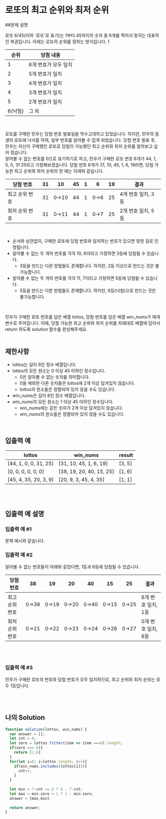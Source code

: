 # 로또의 최고 순위와 최저 순위
##문제 설명

로또 6/45(이하 '로또'로 표기)는 1부터 45까지의 숫자 중 6개를 찍어서 맞히는 대표적인 복권입니다. 아래는 로또의 순위를 정하는 방식입니다. 1

| 순위    | 당첨 내용            |
| ------- | -------------------- |
| 1       | 6개 번호가 모두 일치 |
| 2       | 5개 번호가 일치      |
| 3       | 4개 번호가 일치      |
| 4       | 3개 번호가 일치      |
| 5       | 2개 번호가 일치      |
| 6(낙첨) | 그 외                |

<br/>

로또를 구매한 민우는 당첨 번호 발표일을 학수고대하고 있었습니다. 하지만, 민우의 동생이 로또에 낙서를 하여, 일부 번호를 알아볼 수 없게 되었습니다. 당첨 번호 발표 후, 민우는 자신이 구매했던 로또로 당첨이 가능했던 최고 순위와 최저 순위를 알아보고 싶어 졌습니다.<br/>
알아볼 수 없는 번호를 0으로 표기하기로 하고, 민우가 구매한 로또 번호 6개가 44, 1, 0, 0, 31 25라고 가정해보겠습니다. 당첨 번호 6개가 31, 10, 45, 1, 6, 19라면, 당첨 가능한 최고 순위와 최저 순위의 한 예는 아래와 같습니다.<br/>

| 당첨 번호      | 31  | 10   | 45  | 1   | 6   | 19  | 결과               |
| -------------- | --- | ---- | --- | --- | --- | --- | ------------------ |
| 최고 순위 번호 | 31  | 0→10 | 44  | 1   | 0→6 | 25  | 4개 번호 일치, 3등 |
| 최저 순위 번호 | 31  | 0→11 | 44  | 1   | 0→7 | 25  | 2개 번호 일치, 5등 |

<br/>

- 순서와 상관없이, 구매한 로또에 당첨 번호와 일치하는 번호가 있으면 맞힌 걸로 인정됩니다.
- 알아볼 수 없는 두 개의 번호를 각각 10, 6이라고 가정하면 3등에 당첨될 수 있습니다.
  - 3등을 만드는 다른 방법들도 존재합니다. 하지만, 2등 이상으로 만드는 것은 불가능합니다.
- 알아볼 수 없는 두 개의 번호를 각각 11, 7이라고 가정하면 5등에 당첨될 수 있습니다.
  - 5등을 만드는 다른 방법들도 존재합니다. 하지만, 6등(낙첨)으로 만드는 것은 불가능합니다.

<br/>

민우가 구매한 로또 번호를 담은 배열 lottos, 당첨 번호를 담은 배열 win_nums가 매개변수로 주어집니다. 이때, 당첨 가능한 최고 순위와 최저 순위를 차례대로 배열에 담아서 return 하도록 solution 함수를 완성해주세요.
<br/>
<br/>

## 제한사항
- lottos는 길이 6인 정수 배열입니다.
- lottos의 모든 원소는 0 이상 45 이하인 정수입니다.
  - 0은 알아볼 수 없는 숫자를 의미합니다.
  - 0을 제외한 다른 숫자들은 lottos에 2개 이상 담겨있지 않습니다.
  - lottos의 원소들은 정렬되어 있지 않을 수도 있습니다.
- win_nums은 길이 6인 정수 배열입니다.
- win_nums의 모든 원소는 1 이상 45 이하인 정수입니다.
  - win_nums에는 같은 숫자가 2개 이상 담겨있지 않습니다.
  - win_nums의 원소들은 정렬되어 있지 않을 수도 있습니다.

<br/>

## 입출력 예
| lottos                | win_nums                 | result |
| --------------------- | ------------------------ | ------ |
| [44, 1, 0, 0, 31, 25] | [31, 10, 45, 1, 6, 19]   | [3, 5] |
| [0, 0, 0, 0, 0, 0]    | [38, 19, 20, 40, 15, 25] | [1, 6] |
| [45, 4, 35, 20, 3, 9] | [20, 9, 3, 45, 4, 35]    | [1, 1] |

<br/>
<br/>

## 입출력 예 설명
### 입출력 예 #1
문제 예시와 같습니다.

### 입출력 예 #2
알아볼 수 없는 번호들이 아래와 같았다면, 1등과 6등에 당첨될 수 있습니다.

| 당첨 번호      | 38   | 19   | 20   | 40   | 15   | 25   | 결과               |
| -------------- | ---- | ---- | ---- | ---- | ---- | ---- | ------------------ |
| 최고 순위 번호 | 0→38 | 0→19 | 0→20 | 0→40 | 0→15 | 0→25 | 6개 번호 일치, 1등 |
| 최저 순위 번호 | 0→21 | 0→22 | 0→23 | 0→24 | 0→26 | 0→27 | 0개 번호 일치, 6등 |

<br/>
<br/>

### 입출력 예 #3
민우가 구매한 로또의 번호와 당첨 번호가 모두 일치하므로, 최고 순위와 최저 순위는 모두 1등입니다.



<br/>
<br/>

## 나의 Solution

```javascript
function solution(lottos, win_nums) {
  var answer = [];
  let cnt = 0;
  let zero = lottos.filter(item => item ===0).length;
  if(zero === 6){
    return [1,6]
  }
  for(let i=0; i<lottos.length; i++){
    if(win_nums.includes(lottos[i])){
      cnt++;
    }
  }
  
  let min = 7-cnt >= 6 ? 6 : 7-cnt;
  let max = min-zero < 1 ? 1 : min-zero;
  answer = [max,min]
  
  return answer;
}
```